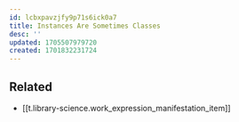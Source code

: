 ```yaml
---
id: lcbxpavzjfy9p71s6ick0a7
title: Instances Are Sometimes Classes
desc: ''
updated: 1705507979720
created: 1701832231724
---
```


## Related

- [[t.library-science.work_expression_manifestation_item]]